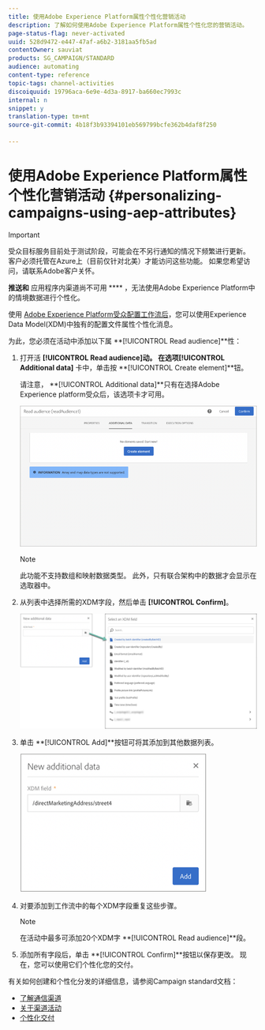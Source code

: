 ```yaml
---
title: 使用Adobe Experience Platform属性个性化营销活动
description: 了解如何使用Adobe Experience Platform属性个性化您的营销活动。
page-status-flag: never-activated
uuid: 528d9472-e447-47af-a6b2-3181aa5fb5ad
contentOwner: sauviat
products: SG_CAMPAIGN/STANDARD
audience: automating
content-type: reference
topic-tags: channel-activities
discoiquuid: 19796aca-6e9e-4d3a-8917-ba660ec7993c
internal: n
snippet: y
translation-type: tm+mt
source-git-commit: 4b18f3b93394101eb569799bcfe362b4daf8f250

---
```



# 使用Adobe Experience Platform属性个性化营销活动 {#personalizing-campaigns-using-aep-attributes}

>[!IMPORTANT]
>
>受众目标服务目前处于测试阶段，可能会在不另行通知的情况下频繁进行更新。 客户必须托管在Azure上（目前仅针对北美）才能访问这些功能。 如果您希望访问，请联系Adobe客户关怀。
>
>**推送和** 应用程序内渠道尚不可用 **** ，无法使用Adobe Experience Platform中的情境数据进行个性化。

使用 [Adobe Experience Platform受众配置工作流后](../../audiences/using/aep-about-audience-destinations-service.md)，您可以使用Experience Data Model(XDM)中独有的配置文件属性个性化消息。

为此，您必须在活动中添加以下属 **[!UICONTROL Read audience]**性：

1. 打开活 **[!UICONTROL Read audience]**动。 在选项**[!UICONTROL Additional data]** 卡中，单击按 **[!UICONTROL Create element]**钮。

   请注意， **[!UICONTROL Additional data]**只有在选择Adobe Experience platform受众后，该选项卡才可用。

   ![](assets/aep_wkf_readaudience_attributes.png)

   >[!NOTE]
   >
   >此功能不支持数组和映射数据类型。 此外，只有联合架构中的数据才会显示在选取器中。

1. 从列表中选择所需的XDM字段，然后单击 **[!UICONTROL Confirm]**。

   ![](assets/aep_wkf_readaudience_perso1.png)

1. 单击 **[!UICONTROL Add]**按钮可将其添加到其他数据列表。

   ![](assets/aep_wkf_readaudience_perso3.png)

1. 对要添加到工作流中的每个XDM字段重复这些步骤。

   >[!NOTE]
   >
   >在活动中最多可添加20个XDM字 **[!UICONTROL Read audience]**段。

1. 添加所有字段后，单击 **[!UICONTROL Confirm]**按钮以保存更改。 现在，您可以使用它们个性化您的交付。

有关如何创建和个性化分发的详细信息，请参阅Campaign standard文档：

* [了解通信渠道](../../channels/using/discovering-communication-channels.md)
* [关于渠道活动](../../automating/using/about-channel-activities.md)
* [个性化交付](../../designing/using/personalization.md)
